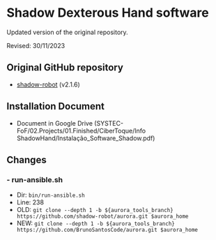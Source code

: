 # Shadow Dexterous Hand software

Updated version of the original repository.

Revised: 30/11/2023

## Original GitHub repository

 - [shadow-robot](https://github.com/shadow-robot/aurora) (v2.1.6)

## Installation Document

 - Document in Google Drive (SYSTEC-FoF/02.Projects/01.Finished/CiberToque/Info ShadowHand/Instalação_Software_Shadow.pdf)

## Changes

### - run-ansible.sh

 - Dir: `bin/run-ansible.sh`
 - Line: 238
 - OLD: `git clone --depth 1 -b ${aurora_tools_branch} https://github.com/shadow-robot/aurora.git $aurora_home`
 - NEW: `git clone --depth 1 -b ${aurora_tools_branch} https://github.com/BrunoSantosCode/aurora.git $aurora_home`

